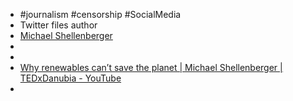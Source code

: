 - #journalism #censorship #SocialMedia
- Twitter files author
- [Michael Shellenberger](https://shellenberger.org/)
-
-
- [Why renewables can’t save the planet | Michael Shellenberger | TEDxDanubia - YouTube](https://www.youtube.com/watch?v=N-yALPEpV4w)
-